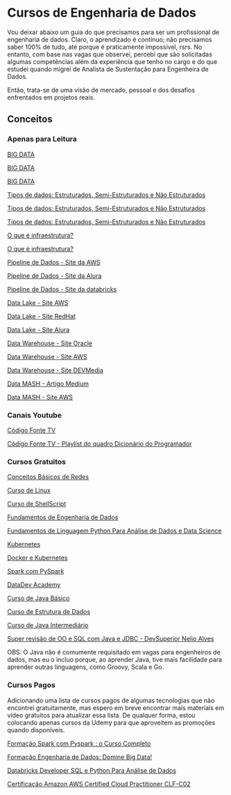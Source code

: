 
# Cursos de Engenharia de Dados

Vou deixar abaixo um guia do que precisamos para ser um profissional de engenharia de dados. Claro, o aprendizado é contínuo; não precisamos saber 100% de tudo, até porque é praticamente impossível, rsrs. No entanto, com base nas vagas que observei, percebi que são solicitadas algumas competências além da experiência que tenho no cargo e do que estudei quando migrei de Analista de Sustentação para Engenheira de Dados.

Então, trata-se de uma visão de mercado, pessoal e dos desafios enfrentados em projetos reais.


## Conceitos

### Apenas para Leitura

[BIG DATA](https://www.oracle.com/br/big-data/what-is-big-data/)

[BIG DATA](https://rockcontent.com/br/blog/big-data/)

[BIG DATA](https://aws.amazon.com/pt/what-is/big-data/)

[Tipos de dados: Estruturados, Semi-Estruturados e Não Estruturados](https://www.dataside.com.br/dataside-community/big-data/tipos-de-dados-estruturados-semi-estruturados-e-nao-estruturados)

[Tipos de dados: Estruturados, Semi-Estruturados e Não Estruturados](https://aws.amazon.com/pt/what-is/structured-data/)

[Tipos de dados: Estruturados, Semi-Estruturados e Não Estruturados](https://www.treinaweb.com.br/blog/o-que-sao-dados-estruturados-e-nao-estruturados)

[O que é infraestrutura?](https://www.redhat.com/pt-br/topics/cloud-computing/what-is-it-infrastructure)

[O que é infraestrutura?](https://aws.amazon.com/pt/what-is/it-infrastructure/#:~:text=A%20infraestrutura%20de%20TI%20%C3%A9,executar%20solu%C3%A7%C3%B5es%20internas%20de%20software.)

[Pipeline de Dados - Site da AWS](https://aws.amazon.com/pt/what-is/data-pipeline/)

[Pipeline de Dados - Site da Alura](https://www.alura.com.br/artigos/o-que-pipeline-dados?srsltid=AfmBOoodBNHCJqZz9VNXzlTivlm6sRePpWhAxBNEc1-mwpJ2Y29F2apJ)

[Pipeline de Dados - Site da databricks](https://www.databricks.com/br/glossary/data-pipelines)

[Data Lake - Site AWS](https://aws.amazon.com/pt/what-is/data-lake/)

[Data Lake - Site RedHat](https://www.redhat.com/pt-br/topics/data-storage/what-is-a-data-lake)

[Data Lake - Site Alura](https://www.alura.com.br/artigos/data-lake-conceitos-vantagens-desafios?srsltid=AfmBOora1n_IacGwoabqLpjJRcwFjzhA0eCXdPWUiJlqgZj_kCDuPjjl)

[Data Warehouse - Site Oracle](https://www.oracle.com/br/database/what-is-a-data-warehouse/#link1)

[Data Warehouse - Site AWS](https://aws.amazon.com/pt/what-is/data-warehouse/)

[Data Warehouse - Site DEVMedia](https://www.devmedia.com.br/data-warehouse/12609)

[Data MASH - Artigo Medium](https://medium.com/data-hackers/data-mesh-indo-al%C3%A9m-do-data-lake-e-data-warehouse-465d57539d89)

[Data MASH - Site AWS](https://aws.amazon.com/pt/what-is/data-mesh/)

### Canais Youtube

[Código Fonte TV](https://www.youtube.com/@codigofontetv)

[Código Fonte TV - Playlist do quadro Dicionário do Programador](https://youtube.com/playlist?list=PLVc5bWuiFQ8GgKm5m0cZE6E02amJho94o&si=y9BX7yOUuYuXPmJx)

### Cursos Gratuitos

[Conceitos Básicos de Redes](https://www.netacad.com/courses/networking-basics?courseLang=pt-BR)

[Curso de Linux](https://linuxtips.io/treinamento/linux-essentials/)

[Curso de ShellScript](https://linuxtips.io/treinamento/linux-essentials/)

[Fundamentos de Engenharia de Dados](https://www.datascienceacademy.com.br/course/fundamentos-de-engenharia-de-dados)

[Fundamentos de Linguagem Python Para Análise de Dados e Data Science](https://www.datascienceacademy.com.br/course/fundamentos-de-linguagem-python-para-analise-de-dados-e-data-science)

[Kubernetes](https://youtube.com/playlist?list=PLnOICPAPShyTwuLit7vP6In9kETQ0BSnQ&si=c8wpM8Rg0EHT2tml)

[Docker e Kubernetes](https://www.youtube.com/playlist?list=PLnOICPAPShyQMumCZhS2N1IrH6tZ4Oxk1)

[Spark com PySpark](https://www.youtube.com/watch?v=0BY8KySBHwE)

[DataDev Academy](https://www.youtube.com/@datadevacademy/videos)

[Curso de Java Básico](https://loiane.training/curso/java-basico)

[Curso de Estrutura de Dados](https://loiane.training/curso/estrutura-de-dados)

[Curso de Java Intermediário](https://loiane.training/curso/estrutura-de-dados)

[Super revisão de OO e SQL com Java e JDBC - DevSuperior Nelio Alves](https://loiane.training/curso/estrutura-de-dados)

OBS: O Java não é comumente requisitado em vagas para engenheiros de dados, mas eu o incluo porque, ao aprender Java, tive mais facilidade para aprender outras linguagens, como Groovy, Scala e Go.


### Cursos Pagos

Adicionando uma lista de cursos pagos de algumas tecnologias que não encontrei gratuitamente, mas espero em breve encontrar mais materiais em vídeo gratuitos para atualizar essa lista. De qualquer forma, estou colocando apenas cursos da Udemy para que aproveitem as promoções quando disponíveis.

[Formação Spark com Pyspark : o Curso Completo](https://www.udemy.com/course/spark-curso-completo/)

[Formação Engenharia de Dados: Domine Big Data!](https://www.udemy.com/course/engenheiro-de-dados/)

[Databricks Developer SQL e Python Para Análise de Dados](https://www.udemy.com/course/databricks-developer-sql-python-para-analise-de-dados/)

[Certificação Amazon AWS Certified Cloud Practitioner CLF-C02](https://www.udemy.com/share/109anm3@b3xP_v2caJL6vczSTpWyNIR-s3VXaNX9OfkkZAZxYiIgpFMsb3HoRuGOkE-w610A/)

























